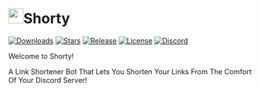 <h1><img src="https://emojis.slackmojis.com/emojis/images/1531849430/4246/blob-sunglasses.gif?1531849430" width="30"/>Shorty</h1>

[![Downloads](https://img.shields.io/github/downloads/rjdj0261/Shorty/total.svg)](https://github.com/rjdj0261/Shorty/releases/latest)
[![Stars](https://img.shields.io/github/stars/rjdj0261/Shorty.svg)](https://github.com/rjdj0261/Shorty/stargazers)
[![Release](https://img.shields.io/github/release/rjdj0261/Shorty.svg)](https://github.com/rjdj0261/Shorty/releases/latest)
[![License](https://img.shields.io/github/license/rjdj0261/Shorty.svg)](https://github.com/rjdj0261/Shorty/blob/master/LICENSE)
[![Discord](https://discordapp.com/api/guilds/940163364246671392/widget.png)](https://dsc.gg/shorty-support)

<p> Welcome to Shorty!
<p>A Link Shortener Bot That Lets You Shorten Your Links From The Comfort Of Your Discord Server!<p>
